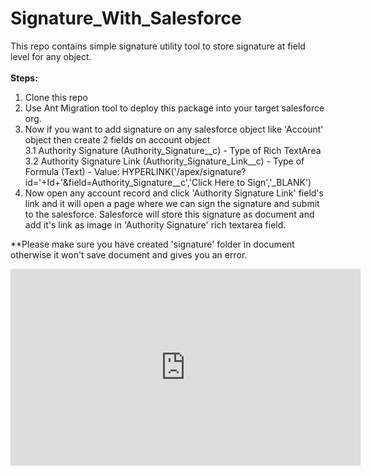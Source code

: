 # Signature_With_Salesforce
This repo contains simple signature utility tool to store signature at field level for any object.<br/><br/>
<b>Steps:</b>
1. Clone this repo
2. Use Ant Migration tool to deploy this package into your target salesforce org.
3. Now if you want to add signature on any salesforce object like 'Account' object then create 2 fields on account object<br/>
    3.1 Authority Signature (Authority_Signature__c) - Type of Rich TextArea<br/>
    3.2 Authority Signature Link (Authority_Signature_Link__c) - Type of Formula (Text) - Value: HYPERLINK('/apex/signature?id='+Id+'&field=Authority_Signature__c','Click Here to Sign','_BLANK')
4. Now open any account record and click 'Authority Signature Link' field's link and it will open a page where we can sign the signature and submit to the salesforce. Salesforce will store this signature as document and add it's link as image in 'Authority Signature' rich textarea field.

**Please make sure you have created 'signature' folder in document otherwise it won't save document and gives you an error.

<iframe width="560" height="315" src="https://www.youtube.com/embed/mnGsAW7DDlo" frameborder="0" allow="accelerometer; autoplay; encrypted-media; gyroscope; picture-in-picture" allowfullscreen></iframe>
